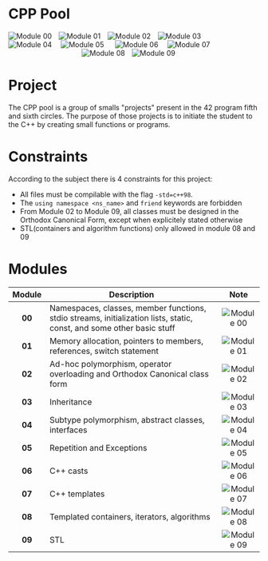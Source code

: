 # CPP Pool
<div>
<img alt="Module 00" src="https://img.shields.io/static/v1?label=Module 00&message=100+/+100&color=yellow&style=plastic"/>
<img alt="Module 01" src="https://img.shields.io/static/v1?label=Module 01&message=100+/+100&color=yellow&style=plastic" style="margin-left : 10px"/>
<img alt="Module 02" src="https://img.shields.io/static/v1?label=Module 02&message=100+/+100&color=yellow&style=plastic" style="margin-left : 10px"/>
<img alt="Module 03" src="https://img.shields.io/static/v1?label=Module 03&message=100+/+100&color=yellow&style=plastic" style="margin-left : 10px"/>
</div>
<div>
<img alt="Module 04" src="https://img.shields.io/static/v1?label=Module 04&message=100+/+100&color=yellow&style=plastic"/>
<img alt="Module 05" src="https://img.shields.io/static/v1?label=Module 05&message=80+/+100&color=orange&style=plastic" style="margin-left : 14px"/>
<img alt="Module 06" src="https://img.shields.io/static/v1?label=Module 06&message=80+/+100&color=orange&style=plastic" style="margin-left : 18px"/>
<img alt="Module 07" src="https://img.shields.io/static/v1?label=Module 07&message=100+/+100&color=yellow&style=plastic" style="margin-left : 14px"/>
</div>
<div style="padding-left : 147px">
<img alt="Module 08" src="https://img.shields.io/static/v1?label=Module 04&message=100+/+100&color=yellow&style=plastic"/>
<img alt="Module 09" src="https://img.shields.io/static/v1?label=Module 07&message=100+/+100&color=yellow&style=plastic" style="margin-left : 10px"/>
</div>

# Project
The CPP pool is a group of smalls "projects" present in the 42 program fifth and sixth circles. The purpose of those projects is to initiate the student to the C++ by creating small functions or programs.

# Constraints
According to the subject there is 4 constraints for this project:
*  All files must be compilable with the flag ``-std=c++98``.
*  The ``using namespace <ns_name>`` and ``friend`` keywords are forbidden
*  From Module 02 to Module 09, all classes must be designed in the Orthodox Canonical Form, except when explicitely stated otherwise
*  STL(containers and algorithm functions) only allowed in module 08 and 09


# Modules




| Module | Description | Note |
|:------:| ----------- | :----: |
|   **00**   | Namespaces, classes, member functions, stdio streams, initialization lists, static, const, and some other basic stuff        | <img alt="Module 00" src="https://img.shields.io/static/v1?label=&message=100+/+100&color=yellow&style=plastic"/> |
|   **01**   | Memory allocation, pointers to members, references, switch statement        | <img alt="Module 01" src="https://img.shields.io/static/v1?label=&message=100+/+100&color=yellow&style=plastic"/> |
|   **02**   | Ad-hoc polymorphism, operator overloading and Orthodox Canonical class form        | <img alt="Module 02" src="https://img.shields.io/static/v1?label=&message=100+/+100&color=yellow&style=plastic"/> |
|   **03**   | Inheritance        | <img alt="Module 03" src="https://img.shields.io/static/v1?label=&message=100+/+100&color=yellow&style=plastic"/> |
|   **04**   | Subtype polymorphism, abstract classes, interfaces        | <img alt="Module 04" src="https://img.shields.io/static/v1?label=&message=100+/+100&color=yellow&style=plastic"/> |
|   **05**   | Repetition and Exceptions        | <img alt="Module 05" src="https://img.shields.io/static/v1?label=&message=80+/+100&color=orange&style=plastic"/> |
|   **06**   | C++ casts        | <img alt="Module 06" src="https://img.shields.io/static/v1?label=&message=80+/+100&color=orange&style=plastic"/> |
|   **07**   | C++ templates        | <img alt="Module 07" src="https://img.shields.io/static/v1?label=&message=100+/+100&color=yellow&style=plastic"/> |
|   **08**   | Templated containers, iterators, algorithms        | <img alt="Module 08" src="https://img.shields.io/static/v1?label=&message=100+/+100&color=yellow&style=plastic"/> |
|   **09**   | STL        | <img alt="Module 09" src="https://img.shields.io/static/v1?label=&message=100+/+100&color=yellow&style=plastic"/> |
